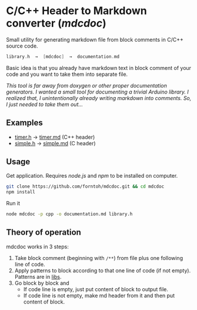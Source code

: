 # C/C++ Header to Markdown converter (*mdcdoc*)

Small utility for generating markdown file from block comments in C/C++ source code.

```cpp
library.h  →  [mdcdoc]  →  documentation.md
```

Basic idea is that you already have markdown text in block comment of your code and you want to take them into separate file.

*This tool is far away from doxygen or other proper documentation generators. I wanted a small tool for documenting a trivial Arduino library. I realized that, I unintentionally already writing markdown into comments. So, I just needed to take them out…*

## Examples

- [timer.h](https://github.com/forntoh/mdcdoc/blob/master/examples/timer.h) → [timer.md](https://github.com/forntoh/mdcdoc/blob/master/examples/timer.md) (C++ header)
- [simple.h](https://github.com/forntoh/mdcdoc/blob/master/examples/simple.h) → [simple.md](https://github.com/forntoh/mdcdoc/blob/master/examples/simple.md) (C header)

## Usage

Get application. Requires *node.js* and *npm* to be installed on computer.

```bash
git clone https://github.com/forntoh/mdcdoc.git && cd mdcdoc
npm install
```

Run it

```bash
node mdcdoc -p cpp -o documentation.md library.h
```

## Theory of operation

mdcdoc works in 3 steps:

1. Take block comment (beginning with `/**`) from file plus one following line of code.
2. Apply patterns to block according to that one line of code (if not empty). Patterns are in [libs](https://github.com/forntoh/mdcdoc/tree/master/lib/patterns).
3. Go block by block and
    - If code line is empty, just put content of block to output file.
    - If code line is not empty, make md header from it and then put content of block.

